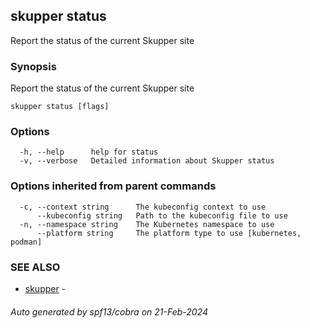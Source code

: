 ## skupper status

Report the status of the current Skupper site

### Synopsis

Report the status of the current Skupper site

```
skupper status [flags]
```

### Options

```
  -h, --help      help for status
  -v, --verbose   Detailed information about Skupper status
```

### Options inherited from parent commands

```
  -c, --context string      The kubeconfig context to use
      --kubeconfig string   Path to the kubeconfig file to use
  -n, --namespace string    The Kubernetes namespace to use
      --platform string     The platform type to use [kubernetes, podman]
```

### SEE ALSO

* [skupper](skupper.md)	 - 

###### Auto generated by spf13/cobra on 21-Feb-2024
